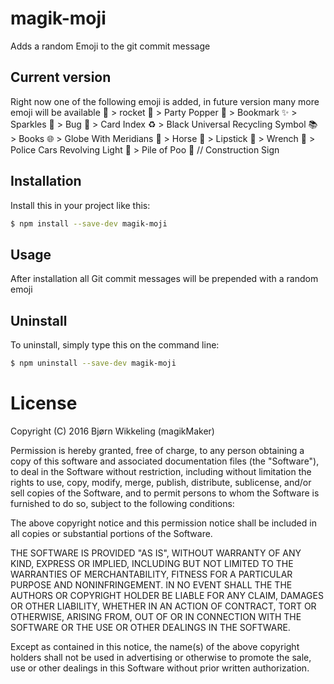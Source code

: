 magik-moji
============
Adds a random Emoji to the git commit message

Current version
---------------
Right now one of the following emoji is added, in future version many more 
emoji will be available
🚀 > rocket
🎉 > Party Popper
🔖 > Bookmark
✨ > Sparkles
🐛 > Bug
📇 > Card Index
♻  > ️Black Universal Recycling Symbol
📚 > Books
🌐 > Globe With Meridians
🐎 > Horse
💄 > Lipstick
🔧 > Wrench
🚨 > Police Cars Revolving Light
💩 > Pile of Poo
🚧 // Construction Sign

Installation
------------
Install this in your project like this:
```bash
$ npm install --save-dev magik-moji
```

Usage
-----
After installation all Git commit messages will be prepended with a random emoji

Uninstall
---------
To uninstall, simply type this on the command line:
```bash
$ npm uninstall --save-dev magik-moji
```


License
=======

Copyright (C) 2016 Bjørn Wikkeling (magikMaker)


Permission is hereby granted, free of charge, to any person obtaining a copy of 
this software and associated documentation files (the "Software"), to deal in 
the Software without restriction, including without limitation the rights to 
use, copy, modify, merge, publish, distribute, sublicense, and/or sell copies 
of the Software, and to permit persons to whom the Software is furnished to do 
so, subject to the following conditions:

The above copyright notice and this permission notice shall be included in all 
copies or substantial portions of the Software.

THE SOFTWARE IS PROVIDED "AS IS", WITHOUT WARRANTY OF ANY KIND, EXPRESS OR 
IMPLIED, INCLUDING BUT NOT LIMITED TO THE WARRANTIES OF MERCHANTABILITY, 
FITNESS FOR A PARTICULAR PURPOSE AND NONINFRINGEMENT. IN NO EVENT SHALL THE 
THE AUTHORS OR COPYRIGHT HOLDER BE LIABLE FOR ANY CLAIM, DAMAGES OR OTHER 
LIABILITY, WHETHER IN AN ACTION OF CONTRACT, TORT OR OTHERWISE, ARISING FROM, 
OUT OF OR IN CONNECTION WITH THE SOFTWARE OR THE USE OR OTHER DEALINGS IN THE 
SOFTWARE.

Except as contained in this notice, the name(s) of the above copyright holders 
shall not be used in advertising or otherwise to promote the sale, use or other 
dealings in this Software without prior written authorization.
